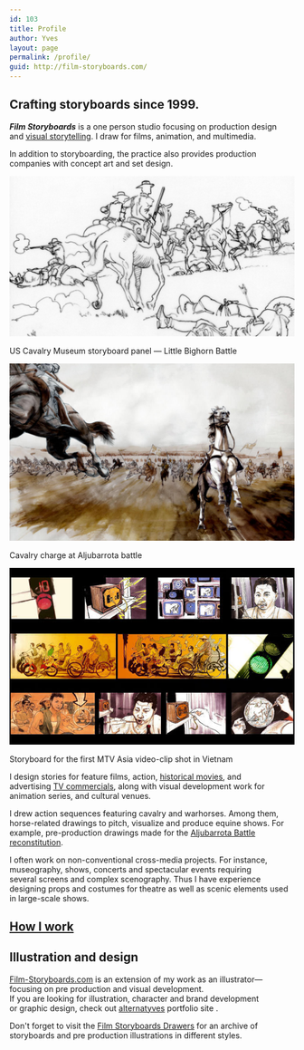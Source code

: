 ```yaml
---
id: 103
title: Profile
author: Yves
layout: page
permalink: /profile/
guid: http://film-storyboards.com/
---
```

## Crafting storyboards since 1999.

_**Film Storyboards**_ is a one person studio focusing on production design and [visual storytelling](https://film-storyboards.com/portfolio "Film Storyboards and Production Design Portfolio"). I draw for films, animation, and multimedia.

In addition to storyboarding, the practice also provides production companies with concept art and set design.

![US Cavalry Museum storyboard panel — Little Bighorn Battle](/images/uploads/2019/03/US_Cavalry-Museum_storyboard_Panel-3-7.jpg)
<figcaption>US Cavalry Museum storyboard panel — Little Bighorn Battle</figcaption>

![Cavalry charge at Aljubarrota battle](/images/uploads/2012/06/charge-cavalry-Aljubarrota.jpg)
<figcaption>Cavalry charge at Aljubarrota battle</figcaption>

![Storyboard for the first MTV Asia video-clip ever shot in Vietnam](/images/uploads/2010/09/MTV-asia-storyboard.jpg)
<figcaption>Storyboard for the first MTV Asia video-clip shot in Vietnam</figcaption>

I design stories for feature films, action, [historical movies](https://film-storyboards.com/?s=historical "historical"), and advertising [TV commercials](/?s=tv+commercial "TV Commercials / Film Storyboards - Production Design"), along with visual development work for animation series, and cultural venues.

I drew action sequences featuring cavalry and warhorses. Among them, horse-related drawings to pitch, visualize and produce equine shows. For example, pre-production drawings made for the [Aljubarrota Battle reconstitution](/aljubarrota-battle/ "Aljubarrota Royal Battle").

I often work on non-conventional cross-media projects. For instance, museography, shows, concerts and spectacular events requiring several screens and complex scenography. Thus I have experience designing props and costumes for theatre as well as scenic elements used in large-scale shows.

## [How I work](/process/ "How I work")

## Illustration and design

[Film-Storyboards.com](/ "Crafting Storyboards") is an extension of my work as an illustrator—focusing on pre production and visual development.  
If you are looking for illustration, character and brand development or graphic design, check out [alternatyves](https://alternatyves.com) portfolio site .

Don't forget to visit the [Film Storyboards Drawers](https://film-storyboards.be "Film Storyboards Drawers") for an archive of storyboards and pre production illustrations in different styles.
